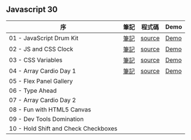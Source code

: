 ## Javascript 30 


|序 |筆記 | 程式碼| Demo| 
| --- | ---| ---|---|
| 01 - JavaScript Drum Kit | [筆記](https://github.com/meitung473/My-JavaScript30/blob/master/01%20-%20JavaScript%20Drum%20Kit/memo_01.md)|[source](https://github.com/meitung473/My-JavaScript30/blob/master/01%20-%20JavaScript%20Drum%20Kit/script.js)| [Demo](https://meitung473.github.io/My-JavaScript30/01%20-%20JavaScript%20Drum%20Kit/index-START.html)|
| 02 - JS and CSS Clock| [筆記](https://github.com/meitung473/My-JavaScript30/blob/master/02%20-%20JS%20and%20CSS%20Clock/memo_02.md)| [source](https://github.com/meitung473/My-JavaScript30/blob/master/02%20-%20JS%20and%20CSS%20Clock/script.js)| [Demo](https://meitung473.github.io/My-JavaScript30/02%20-%20JS%20and%20CSS%20Clock/index-START.html)|
| 03 - CSS Variables| [筆記](https://github.com/meitung473/My-JavaScript30/blob/master/03%20-%20CSS%20Variables/memo-03.md)| [source](https://github.com/meitung473/My-JavaScript30/blob/master/03%20-%20CSS%20Variables/script.js)| [Demo](https://meitung473.github.io/My-JavaScript30/03%20-%20CSS%20Variables/index-START.html)|
| 04 - Array Cardio Day 1| [筆記](https://github.com/meitung473/My-JavaScript30/blob/master/04%20-%20Array%20Cardio%20Day%201/meom-04.md)| [source](https://github.com/meitung473/My-JavaScript30/blob/master/04%20-%20Array%20Cardio%20Day%201/index-START.html)| [Demo](https://meitung473.github.io/My-JavaScript30/04%20-%20Array%20Cardio%20Day%201/index-START.html)|
| 05 - Flex Panel Gallery| | | |
| 06 - Type Ahead| | | |
| 07 - Array Cardio Day 2| | ||
| 08 - Fun with HTML5 Canvas| | ||
| 09 - Dev Tools Domination| | ||
| 10 - Hold Shift and Check Checkboxes| | ||
